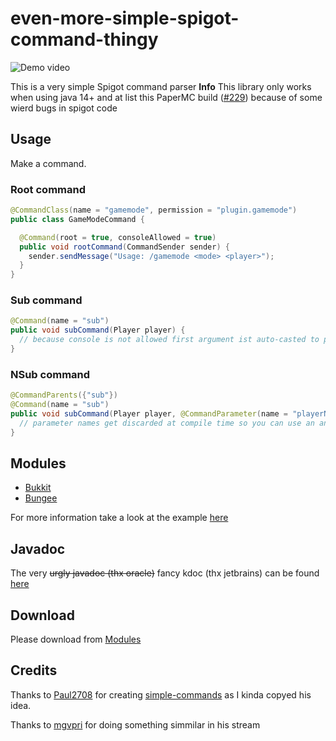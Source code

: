 # even-more-simple-spigot-command-thingy

![Demo video](https://rice.by.devs-from.asia/OrNX5gv9jh.gif)

This is a very simple Spigot command parser
**Info** This library only works when using java 14+ and at list this PaperMC build ([#229](https://papermc.io/api/v1/paper/1.15.2/229/download)) because of some wierd bugs in spigot code

## Usage
Make a command.

### Root command
```java
@CommandClass(name = "gamemode", permission = "plugin.gamemode")
public class GameModeCommand {

  @Command(root = true, consoleAllowed = true)
  public void rootCommand(CommandSender sender) {
    sender.sendMessage("Usage: /gamemode <mode> <player>");
  }
}
```

### Sub command

```java
@Command(name = "sub")
public void subCommand(Player player) {
  // because console is not allowed first argument ist auto-casted to player
}
```

### NSub command
```java
@CommandParents({"sub"})
@Command(name = "sub")
public void subCommand(Player player, @CommandParameter(name = "playerName") String playerName) {
  // parameter names get discarded at compile time so you can use an annotations
}
```

## Modules
- [Bukkit](https://github.com/DRSchlaubi/kaesk/tree/master/bukkit)
- [Bungee](https://github.com/DRSchlaubi/kaesk/tree/master/bukkit)


For more information take a look at the example [here](https://github.com/DRSchlaubi/kaesk/tree/master/example)

## Javadoc
The very ~~urgly javadoc (thx oracle)~~ fancy kdoc (thx jetbrains) can be found [here](https://p.mik.wtf/kaesk)

## Download
 Please download from [Modules](#modules)

## Credits
Thanks to [Paul2708](https://github.com/Paul2708) for creating [simple-commands](https://github.com/Paul2708/simple-commands) as I kinda copyed his idea.

Thanks to [mgvpri](https://twitch.tv) for doing something simmilar in his stream
